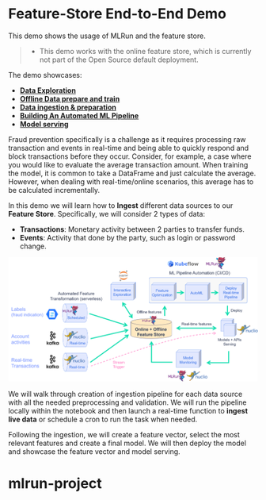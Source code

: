 # Feature-Store End-to-End Demo


This demo shows the usage of MLRun and the feature store. 

> - This demo works with the online feature store, which is currently not part of the Open Source default deployment.

The demo showcases:

- [**Data Exploration**](01-exploratory-data-analysis.ipynb)
- [**Offline Data prepare and train**](02-interactive-data-preparation.ipynb)
- [**Data ingestion & preparation**](03-ingest-with-feature-store.ipynb)
- [**Building An Automated ML Pipeline**](04-train-test-pipeline.ipynb)
- [**Model serving**](05-real-time-serving-pipeline.ipynb)

Fraud prevention specifically is a challenge as it requires processing raw transaction and events in real-time and being able to
quickly respond and block transactions before they occur. Consider, for example, a case where you would like to evaluate the
average transaction amount. When training the model, it is common to take a DataFrame and just calculate the average. However,
when dealing with real-time/online scenarios, this average has to be calculated incrementally.

In this demo we will learn how to **Ingest** different data sources to our **Feature Store**. Specifically, we will consider 2 types of data: 

- **Transactions**: Monetary activity between 2 parties to transfer funds.
- **Events**: Activity that done by the party, such as login or password change.

![](./images/feature_store_demo_diagram.png)

We will walk through creation of ingestion pipeline for each data source with all the needed preprocessing and validation. We will run the pipeline locally within the notebook and then launch a real-time function to **ingest live data** or schedule a cron to run the task when needed.

Following the ingestion, we will create a feature vector, select the most relevant features and create a final model. We will then deploy the model and showcase the feature vector and model serving.
# mlrun-project

